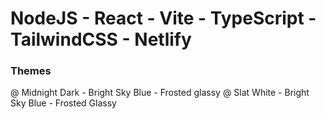 # NodeJS - React - Vite - TypeScript - TailwindCSS - Netlify #

### Themes 

@ Midnight Dark - Bright Sky Blue - Frosted glassy
@ Slat White - Bright Sky Blue - Frosted Glassy
